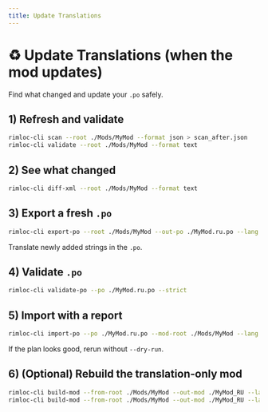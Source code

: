 ```yaml
---
title: Update Translations
---
```


# ♻️ Update Translations (when the mod updates)

Find what changed and update your `.po` safely.

## 1) Refresh and validate

```bash
rimloc-cli scan --root ./Mods/MyMod --format json > scan_after.json
rimloc-cli validate --root ./Mods/MyMod --format text
```

## 2) See what changed

```bash
rimloc-cli diff-xml --root ./Mods/MyMod --format text
```

## 3) Export a fresh `.po`

```bash
rimloc-cli export-po --root ./Mods/MyMod --out-po ./MyMod.ru.po --lang ru
```

Translate newly added strings in the `.po`.

## 4) Validate `.po`

```bash
rimloc-cli validate-po --po ./MyMod.ru.po --strict
```

## 5) Import with a report

```bash
rimloc-cli import-po --po ./MyMod.ru.po --mod-root ./Mods/MyMod --lang ru --report --dry-run
```

If the plan looks good, rerun without `--dry-run`.

## 6) (Optional) Rebuild the translation‑only mod

```bash
rimloc-cli build-mod --from-root ./Mods/MyMod --out-mod ./MyMod_RU --lang ru --dry-run
rimloc-cli build-mod --from-root ./Mods/MyMod --out-mod ./MyMod_RU --lang ru
```

